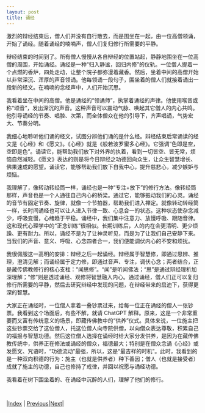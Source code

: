 ```yaml
---
layout: post
title: 诵经
---
```


激烈的辩经结束后，僧人们并没有自行散去，而是围坐在一起，由一位高僧领诵，开始了诵经。随着诵经的喃喃声，僧人们复归修行所需要的平静。

辩经结束的时间到了。所有僧人慢慢从各自辩经的位置站起，静静地围坐在一位高僧的周围，开始诵经。诵经是一种“归入静谧，回归内修”的仪轨。一位僧人提着一个点燃的香炉，四处走动，让整个院子都弥漫着藏香。然后，坐着中间的高僧开始以非常深沉、浑厚的声音领诵。他每领诵一段句子，围坐着的僧人们就接着诵出一段新的经文。在喃喃的念经声中，人们开始沉思。

我看着坐在中间的高僧。他是诵经的“领诵师”，执掌着诵经的声律。他使用喉音或称“颂音”，发出深沉的声音。这种声音可以震动气脉、唤起其它僧人的内心共鸣。他引导诵经的节奏、唱腔、次第，而全体僧众在他的引导下，齐声唱诵，气势宏大、节奏分明。

我细心地聆听他们诵的经文，试图分辨他们诵的是什么经。辩经结束后常诵读的经文是《心经》和《愿文》。《心经》就是《般若波罗蜜多心经》。它强调“色即是空，空即是色”。诵读它，能帮助我们放下对外界的执着，看到一切皆空、皆无常，烦恼自然减轻。《愿文》表达的则是将今日辩经之功德回向众生，让众生智慧增长、佛果速成的愿望。诵读它，能够帮助我们放下自我中心，提升慈悲心，减少嫉妒与烦恼。

我理解了，像转动转经筒一样，诵经也是一种“专注+放下”的修行方法。像转经筒那样，声音也是一个人通往自己内心的桥梁。通过它，能够振动我们的心灵。诵经的音节有固定节奏、旋律，就像一个节拍器，帮助我们进入禅定。就像转动转经筒一样，长时间诵经也可以让人进入节律一致、心息合一的状态。这种状态使杂念减少，呼吸变慢，心绪趋于平稳。诵经中，我们集中注意力、放慢呼吸、跟随音律。这和现代心理学中的“正念训练”很相似。长期训练后，人的内在会更清明、更少烦躁、更有耐力。所以，诵经不是为了让神灵听见，而是为了让我们自己安静下来。当我们的声音、意义、呼吸、心念四者合一，我们便能调伏内心的不安和烦扰。

我很佩服这一高明的安排：辩经之后一起诵经。辩经属于智慧修，即通过思辨、推理，澄清见解；而诵经属于定力修，即通过音声、专注，调伏心念；两者结合，正是藏传佛教修行的核心支柱：“闻思修”。“闻”是听闻佛法；“思”是通过辩经理析加深理解；“修”则是透过诵经、观修将智慧融入内心。通过诵经，僧人们正可以复归修行所需要的平静，然后去研究辩经中发现的问题，在辩经带来的启迪下，获得更深的智慧。

大家正在诵经时，一位僧人拿着一叠钞票过来，给每一位正在诵经的僧人一张钞票。我看到这个场面后，有些不解，就请 ChatGPT 解释。原来，这是一个非常重要而又富有传统意义的场景，即藏传佛教中的“供养”仪式。具体来说，一位施主把这些钞票交给了这位僧人，托这位僧人向寺院供僧，以向僧众表达尊敬，积累自己的福报与智慧功德。然后这位僧人选择在诵经时给大家分发供养，是因为在藏传佛教传统中，供养正在修法或诵经的僧众，福德最大；特别是在僧众念诵《心经》或发愿文、咒语时，“功德流动”最强，所以，这是“最吉祥的时机”。此时，我看到的是一种双向积德的行为：施主（也就是供养者）种下善因；僧人（也就是接受者）成就了施主的功德，自己也修持了戒律，并回以祝愿与诵经功德。

我看着在树下围坐着的、在诵经中沉醉的人们，理解了他们的修行。

<br/>

|[Index](../) | [Previous](33-bianjin)|[Next](36-houshan)|
